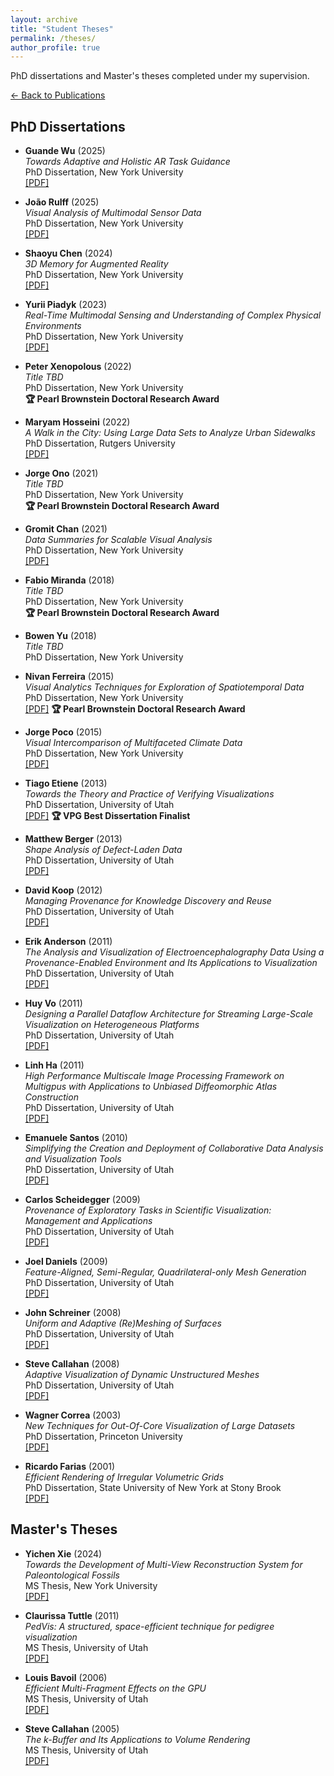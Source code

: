 ```yaml
---
layout: archive
title: "Student Theses"
permalink: /theses/
author_profile: true
---
```


PhD dissertations and Master's theses completed under my supervision.

[← Back to Publications](/publications/)

## PhD Dissertations

- **Guande Wu** (2025)  
  *Towards Adaptive and Holistic AR Task Guidance*  
  PhD Dissertation, New York University  
  [[PDF]](../thesis/guande-wu-thesis.pdf)

- **João Rulff** (2025)  
  *Visual Analysis of Multimodal Sensor Data*  
  PhD Dissertation, New York University  
  [[PDF]](../thesis/joao-rulff-thesis.pdf)

- **Shaoyu Chen** (2024)  
  *3D Memory for Augmented Reality*  
  PhD Dissertation, New York University  
  [[PDF]](../thesis/shaoyu-chen-thesis.pdf)

- **Yurii Piadyk** (2023)  
  *Real-Time Multimodal Sensing and Understanding of Complex Physical Environments*  
  PhD Dissertation, New York University  
  [[PDF]](../thesis/yurii-piadyk-thesis.pdf)

- **Peter Xenopolous** (2022)  
  *Title TBD*  
  PhD Dissertation, New York University  
  **🏆 Pearl Brownstein Doctoral Research Award**

- **Maryam Hosseini** (2022)  
  *A Walk in the City: Using Large Data Sets to Analyze Urban Sidewalks*  
  PhD Dissertation, Rutgers University  
  [[PDF]](../thesis/maryam-hosseini-thesis.pdf)

- **Jorge Ono** (2021)  
  *Title TBD*  
  PhD Dissertation, New York University  
  **🏆 Pearl Brownstein Doctoral Research Award**

- **Gromit Chan** (2021)  
  *Data Summaries for Scalable Visual Analysis*  
  PhD Dissertation, New York University  
  [[PDF]](../thesis/gromit-chan-thesis.pdf)

- **Fabio Miranda** (2018)  
  *Title TBD*  
  PhD Dissertation, New York University  
  **🏆 Pearl Brownstein Doctoral Research Award**

- **Bowen Yu** (2018)  
  *Title TBD*  
  PhD Dissertation, New York University  

- **Nivan Ferreira** (2015)  
  *Visual Analytics Techniques for Exploration of Spatiotemporal Data*  
  PhD Dissertation, New York University  
  [[PDF]](../thesis/nivan-ferreira-thesis.pdf)
  **🏆 Pearl Brownstein Doctoral Research Award**

- **Jorge Poco** (2015)  
  *Visual Intercomparison of Multifaceted Climate Data*  
  PhD Dissertation, New York University  
  [[PDF]](../thesis/jorge-poco-thesis.pdf)

- **Tiago Etiene** (2013)  
  *Towards the Theory and Practice of Verifying Visualizations*  
  PhD Dissertation, University of Utah  
  [[PDF]](../thesis/tiago-etiene-thesis.pdf)
  **🏆 VPG Best Dissertation Finalist**

- **Matthew Berger** (2013)  
  *Shape Analysis of Defect-Laden Data*  
  PhD Dissertation, University of Utah  
  [[PDF]](../thesis/matthew-berger-thesis.pdf)

- **David Koop** (2012)  
  *Managing Provenance for Knowledge Discovery and Reuse*  
  PhD Dissertation, University of Utah  
  [[PDF]](../thesis/david-koop-thesis.pdf)

- **Erik Anderson** (2011)  
  *The Analysis and Visualization of Electroencephalography Data Using a Provenance-Enabled Environment and Its Applications to Visualization*  
  PhD Dissertation, University of Utah  
  [[PDF]](../thesis/erik-anderson-phd-thesis.pdf)

- **Huy Vo** (2011)  
  *Designing a Parallel Dataflow Architecture for Streaming Large-Scale Visualization on Heterogeneous Platforms*  
  PhD Dissertation, University of Utah  
  [[PDF]](../thesis/huy-vo-thesis.pdf)

- **Linh Ha** (2011)  
  *High Performance Multiscale Image Processing Framework on Multigpus with Applications to Unbiased Diffeomorphic Atlas Construction*  
  PhD Dissertation, University of Utah  
  [[PDF]](../thesis/linh-ha-thesis.pdf)

- **Emanuele Santos** (2010)  
  *Simplifying the Creation and Deployment of Collaborative Data Analysis and Visualization Tools*  
  PhD Dissertation, University of Utah  
  [[PDF]](../thesis/emanuele-santos-thesis.pdf)

- **Carlos Scheidegger** (2009)  
  *Provenance of Exploratory Tasks in Scientific Visualization: Management and Applications*  
  PhD Dissertation, University of Utah  
  [[PDF]](../thesis/carlos-scheidegger-thesis-draft.pdf)

- **Joel Daniels** (2009)  
  *Feature-Aligned, Semi-Regular, Quadrilateral-only Mesh Generation*  
  PhD Dissertation, University of Utah  
  [[PDF]](../thesis/joel-daniels-thesis.pdf)

- **John Schreiner** (2008)  
  *Uniform and Adaptive (Re)Meshing of Surfaces*  
  PhD Dissertation, University of Utah  
  [[PDF]](../thesis/john-schreiner-thesis.pdf)

- **Steve Callahan** (2008)  
  *Adaptive Visualization of Dynamic Unstructured Meshes*  
  PhD Dissertation, University of Utah  
  [[PDF]](../thesis/steve-callahan-phd-thesis.pdf)

- **Wagner Correa** (2003)  
  *New Techniques for Out-Of-Core Visualization of Large Datasets*  
  PhD Dissertation, Princeton University  
  [[PDF]](../thesis/wagner-correa-thesis.pdf)

- **Ricardo Farias** (2001)  
  *Efficient Rendering of Irregular Volumetric Grids*  
  PhD Dissertation, State University of New York at Stony Brook  
  [[PDF]](../thesis/ricardo-farias-thesis.pdf)

## Master's Theses

- **Yichen Xie** (2024)  
  *Towards the Development of Multi-View Reconstruction System for Paleontological Fossils*  
  MS Thesis, New York University  
  [[PDF]](../thesis/yichen-xie-thesis.pdf)

- **Claurissa Tuttle** (2011)  
  *PedVis: A structured, space-efficient technique for pedigree visualization*  
  MS Thesis, University of Utah  
  [[PDF]](../thesis/claurissa-tuttle-ms-thesis.pdf)

- **Louis Bavoil** (2006)  
  *Efficient Multi-Fragment Effects on the GPU*  
  MS Thesis, University of Utah  
  [[PDF]](../thesis/louis-bavoil-ms-thesis.pdf)

- **Steve Callahan** (2005)  
  *The k-Buffer and Its Applications to Volume Rendering*  
  MS Thesis, University of Utah  
  [[PDF]](../thesis/steve-callahan-ms-thesis.pdf)
